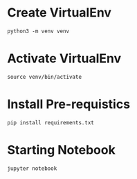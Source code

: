 # Create VirtualEnv

```
python3 -m venv venv
```

# Activate VirtualEnv

```
source venv/bin/activate
```

# Install Pre-requistics

```
pip install requirements.txt
```

# Starting Notebook

```
jupyter notebook
```
